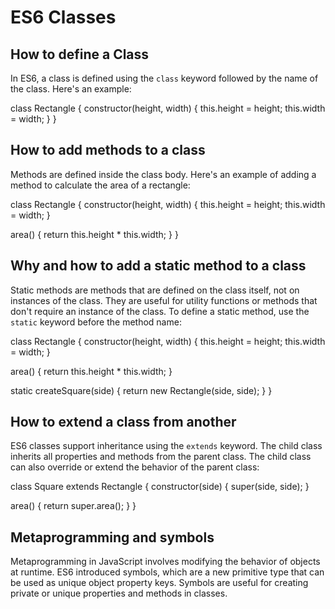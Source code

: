 # ES6 Classes

## How to define a Class

In ES6, a class is defined using the `class` keyword followed by the name of the class. Here's an example:

class Rectangle {
constructor(height, width) {
this.height = height;
this.width = width;
}
}

## How to add methods to a class

Methods are defined inside the class body. Here's an example of adding a method to calculate the area of a rectangle:

class Rectangle {
constructor(height, width) {
this.height = height;
this.width = width;
}

area() {
return this.height \* this.width;
}
}

## Why and how to add a static method to a class

Static methods are methods that are defined on the class itself, not on instances of the class. They are useful for utility functions or methods that don't require an instance of the class. To define a static method, use the `static` keyword before the method name:

class Rectangle {
constructor(height, width) {
this.height = height;
this.width = width;
}

area() {
return this.height \* this.width;
}

static createSquare(side) {
return new Rectangle(side, side);
}
}

## How to extend a class from another

ES6 classes support inheritance using the `extends` keyword. The child class inherits all properties and methods from the parent class. The child class can also override or extend the behavior of the parent class:

class Square extends Rectangle {
constructor(side) {
super(side, side);
}

area() {
return super.area();
}
}

## Metaprogramming and symbols

Metaprogramming in JavaScript involves modifying the behavior of objects at runtime. ES6 introduced symbols, which are a new primitive type that can be used as unique object property keys. Symbols are useful for creating private or unique properties and methods in classes.
